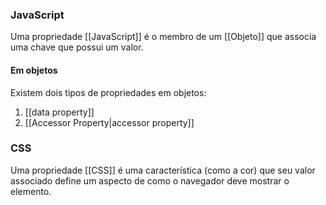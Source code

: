 ### JavaScript

Uma propriedade [[JavaScript]] é o membro de um [[Objeto]] que associa uma chave que possui um valor.

#### Em objetos

Existem dois tipos de propriedades em objetos:

1. [[data property]]
2. [[Accessor Property|accessor property]]

### CSS

Uma propriedade [[CSS]] é uma característica (como a cor) que seu valor associado define um aspecto de como o navegador deve mostrar o elemento.
